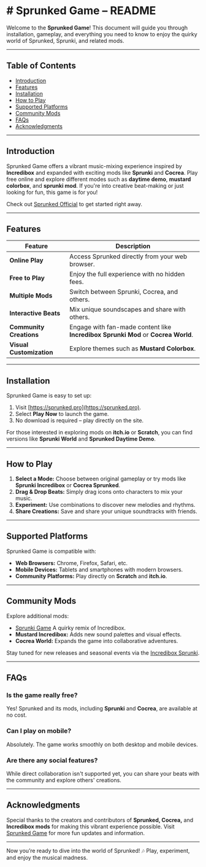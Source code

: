 # # Sprunked Game – README

Welcome to the **Sprunked Game**! This document will guide you through installation, gameplay, and everything you need to know to enjoy the quirky world of Sprunked, Sprunki, and related mods.

---

## Table of Contents
- [Introduction](#introduction)
- [Features](#features)
- [Installation](#installation)
- [How to Play](#how-to-play)
- [Supported Platforms](#supported-platforms)
- [Community Mods](#community-mods)
- [FAQs](#faqs)
- [Acknowledgments](#acknowledgments)

---

## Introduction

Sprunked Game offers a vibrant music-mixing experience inspired by **Incredibox** and expanded with exciting mods like **Sprunki** and **Cocrea**. Play free online and explore different modes such as **daytime demo**, **mustard colorbox**, and **sprunki mod**. If you're into creative beat-making or just looking for fun, this game is for you!

Check out [Sprunked Official](https://sprunked.pro) to get started right away.

---

## Features

| Feature                     | Description                                      |
|-----------------------------|--------------------------------------------------|
| **Online Play**             | Access Sprunked directly from your web browser.  |
| **Free to Play**            | Enjoy the full experience with no hidden fees.   |
| **Multiple Mods**           | Switch between Sprunki, Cocrea, and others.      |
| **Interactive Beats**       | Mix unique soundscapes and share with others.    |
| **Community Creations**     | Engage with fan-made content like **Incredibox Sprunki Mod** or **Cocrea World**. |
| **Visual Customization**    | Explore themes such as **Mustard Colorbox**.     |

---

## Installation

Sprunked Game is easy to set up:
1. Visit [https://sprunked.pro](https://sprunked.pro).
2. Select **Play Now** to launch the game.
3. No download is required – play directly on the site.

For those interested in exploring mods on **itch.io** or **Scratch**, you can find versions like **Sprunki World** and **Sprunked Daytime Demo**.

---

## How to Play

1. **Select a Mode:** Choose between original gameplay or try mods like **Sprunki Incredibox** or **Cocrea Sprunked**.
2. **Drag & Drop Beats:** Simply drag icons onto characters to mix your music.
3. **Experiment:** Use combinations to discover new melodies and rhythms.
4. **Share Creations:** Save and share your unique soundtracks with friends.

---

## Supported Platforms

Sprunked Game is compatible with:
- **Web Browsers:** Chrome, Firefox, Safari, etc.
- **Mobile Devices:** Tablets and smartphones with modern browsers.
- **Community Platforms:** Play directly on **Scratch** and **itch.io**.

---

## Community Mods

Explore additional mods:
- [Sprunki Game](https://sprunkigame.pro) A quirky remix of Incredibox.
- **Mustard Incredibox:** Adds new sound palettes and visual effects.
- **Cocrea World:** Expands the game into collaborative adventures.

Stay tuned for new releases and seasonal events via the [Incredibox Sprunki](https://incrediboxsprunki.pro).

---

## FAQs

### Is the game really free?
Yes! Sprunked and its mods, including **Sprunki** and **Cocrea**, are available at no cost.

### Can I play on mobile?
Absolutely. The game works smoothly on both desktop and mobile devices.

### Are there any social features?
While direct collaboration isn't supported yet, you can share your beats with the community and explore others' creations.

---

## Acknowledgments

Special thanks to the creators and contributors of **Sprunked, Cocrea,** and **Incredibox mods** for making this vibrant experience possible. Visit [Sprunked Game](https://sprunked.pro) for more fun updates and information.

---

Now you’re ready to dive into the world of Sprunked! 🎶 Play, experiment, and enjoy the musical madness.
